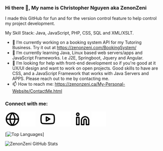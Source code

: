 ### Hi there 👋, My name is Christopher Nguyen aka ZenonZeni
I made this GitHub for fun and for the version control feature to help control my project development.

My Skill Stack: Java, JavaScript, PHP, CSS, SQL and XML/XSLT. 

- 🔭 I’m currently working on a booking system API for my Tutoring Business. Try it out at https://zenonzeni.com/BookingSystem/
- 🌱 I’m currently learning Java, Linux based web servers/apps and JavaScript Frameworks. I.e J2E, Springboot, Jquery and Angular.
- 🤔 I’m looking for help with front-end development so if you're good at it UX/UI design and want to work on open projects. Good skills to have are CSS, and a JavaScript Framework that works with Java Servers and APPS. Please reach out to me by contacting me. 
- 📫 How to reach me: https://zenonzeni.ca/My-Personal-Website/ContactMe.html 


### Connect with me:

[![website](./img/globe-light.svg)](https://zenonzeni.ca#gh-light-mode-only)
[![website](./img/globe-dark.svg)](https://zenonzeni.ca#gh-dark-mode-only)
&nbsp;&nbsp;
[![website](./img/youtube-light.svg)](https://www.youtube.com/channel/UCoxEbz8Kr3Htx3UKviT2vjA#gh-light-mode-only)
[![website](./img/youtube-dark.svg)](https://www.youtube.com/channel/UCoxEbz8Kr3Htx3UKviT2vjA#gh-dark-mode-only)
&nbsp;&nbsp;
[![website](./img/linkedin-light.svg)](https://www.linkedin.com/in/zenonzeni/#gh-light-mode-only)
[![website](./img/linkedin-dark.svg)](https://www.linkedin.com/in/zenonzeni/#gh-dark-mode-only)
&nbsp;&nbsp;

[![Top Languages](https://github-readme-stats.vercel.app/api/top-langs/?username=ZenonZeni&hide=html&theme=radical)]


![ZenonZeni GitHub Stats](https://github-readme-stats.vercel.app/api?username=ZenonZeni&show_icons=true&theme=radical)

